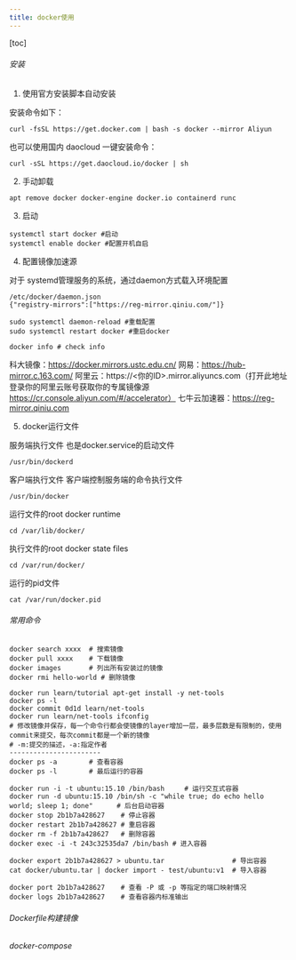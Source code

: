 ```yaml
---
title: docker使用
---
```


[toc]

###### 安装

1. 使用官方安装脚本自动安装

安装命令如下：

`curl -fsSL https://get.docker.com | bash -s docker --mirror Aliyun`

也可以使用国内 daocloud 一键安装命令：

`curl -sSL https://get.daocloud.io/docker | sh`

2. 手动卸载

`apt remove docker docker-engine docker.io containerd runc`

3. 启动

```
systemctl start docker #启动
systemctl enable docker #配置开机自启
```

4. 配置镜像加速源

对于 systemd管理服务的系统，通过daemon方式载入环境配置
```
/etc/docker/daemon.json
{"registry-mirrors":["https://reg-mirror.qiniu.com/"]}

sudo systemctl daemon-reload #重载配置
sudo systemctl restart docker #重启docker

docker info # check info
```

科大镜像：https://docker.mirrors.ustc.edu.cn/
网易：https://hub-mirror.c.163.com/
阿里云：https://<你的ID>.mirror.aliyuncs.com（打开此地址登录你的阿里云账号获取你的专属镜像源 https://cr.console.aliyun.com/#/accelerator）
七牛云加速器：https://reg-mirror.qiniu.com

5. docker运行文件

服务端执行文件 也是docker.service的启动文件

`/usr/bin/dockerd`

客户端执行文件 客户端控制服务端的命令执行文件

`/usr/bin/docker`

运行文件的root docker runtime

`cd /var/lib/docker/`

执行文件的root docker state files

`cd /var/run/docker/`

运行的pid文件

`cat /var/run/docker.pid`

###### 常用命令

```
docker search xxxx	# 搜索镜像
docker pull xxxx	# 下载镜像
docker images 		# 列出所有安装过的镜像
docker rmi hello-world # 删除镜像

docker run learn/tutorial apt-get install -y net-tools
docker ps -l
docker commit 0d1d learn/net-tools
docker run learn/net-tools ifconfig
# 修改镜像并保存，每一个命令行都会使镜像的layer增加一层，最多层数是有限制的，使用commit来提交，每次commit都是一个新的镜像
# -m:提交的描述，-a:指定作者
-----------------------
docker ps -a		# 查看容器
docker ps -l		# 最后运行的容器

docker run -i -t ubuntu:15.10 /bin/bash		# 运行交互式容器
docker run -d ubuntu:15.10 /bin/sh -c "while true; do echo hello world; sleep 1; done" 		# 后台启动容器
docker stop 2b1b7a428627	# 停止容器
docker restart 2b1b7a428627	# 重启容器
docker rm -f 2b1b7a428627	# 删除容器
docker exec -i -t 243c32535da7 /bin/bash # 进入容器

docker export 2b1b7a428627 > ubuntu.tar 				# 导出容器
cat docker/ubuntu.tar | docker import - test/ubuntu:v1	# 导入容器

docker port 2b1b7a428627	# 查看 -P 或 -p 等指定的端口映射情况
docker logs 2b1b7a428627	# 查看容器内标准输出
```

###### Dockerfile构建镜像


###### docker-compose

